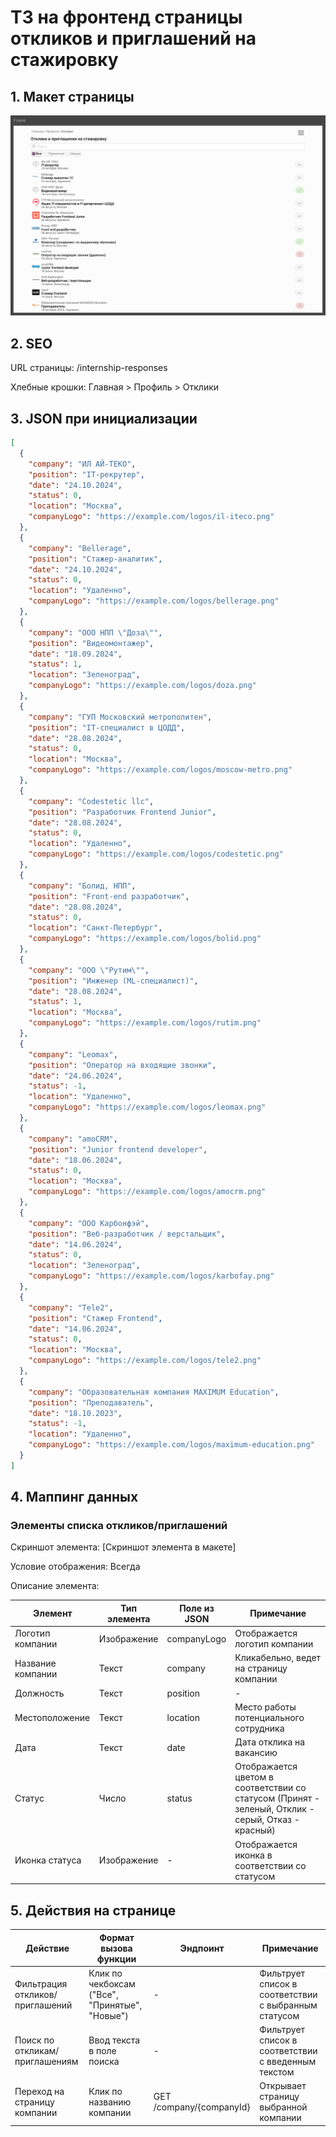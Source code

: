 # ТЗ на фронтенд страницы откликов и приглашений на стажировку

## 1. Макет страницы

![Макет страницы откликов и приглашений на стажировку](example.png)

## 2. SEO

URL страницы: /internship-responses

Хлебные крошки: Главная > Профиль > Отклики

## 3. JSON при инициализации

```json
[
  {
    "company": "ИЛ АЙ-ТЕКО",  
    "position": "IT-рекрутер",
    "date": "24.10.2024",
    "status": 0,
    "location": "Москва",
    "companyLogo": "https://example.com/logos/il-iteco.png"
  },
  {
    "company": "Bellerage",
    "position": "Стажер-аналитик",
    "date": "24.10.2024",
    "status": 0,
    "location": "Удаленно",
    "companyLogo": "https://example.com/logos/bellerage.png"
  },
  {
    "company": "ООО НПП \"Доза\"",
    "position": "Видеомонтажер",
    "date": "18.09.2024",
    "status": 1,
    "location": "Зеленоград",
    "companyLogo": "https://example.com/logos/doza.png"
  },
  {
    "company": "ГУП Московский метрополитен",
    "position": "IT-специалист в ЦОДД",
    "date": "28.08.2024",
    "status": 0,
    "location": "Москва",
    "companyLogo": "https://example.com/logos/moscow-metro.png"
  },
  {
    "company": "Codestetic llc",
    "position": "Разработчик Frontend Junior",
    "date": "28.08.2024",
    "status": 0,
    "location": "Удаленно",
    "companyLogo": "https://example.com/logos/codestetic.png"
  },
  {
    "company": "Болид, НПП",
    "position": "Front-end разработчик",
    "date": "28.08.2024",
    "status": 0,
    "location": "Санкт-Петербург",
    "companyLogo": "https://example.com/logos/bolid.png"
  },
  {
    "company": "ООО \"Рутим\"",
    "position": "Инженер (ML-специалист)",
    "date": "28.08.2024",
    "status": 1,
    "location": "Москва",
    "companyLogo": "https://example.com/logos/rutim.png"
  },
  {
    "company": "Leomax",
    "position": "Оператор на входящие звонки",
    "date": "24.06.2024",
    "status": -1,
    "location": "Удаленно",
    "companyLogo": "https://example.com/logos/leomax.png"
  },
  {
    "company": "amoCRM",
    "position": "Junior frontend developer",
    "date": "18.06.2024",
    "status": 0,
    "location": "Москва",
    "companyLogo": "https://example.com/logos/amocrm.png"
  },
  {
    "company": "ООО Карбонфэй",
    "position": "Веб-разработчик / верстальщик",
    "date": "14.06.2024",
    "status": 0,
    "location": "Зеленоград",
    "companyLogo": "https://example.com/logos/karbofay.png"
  },
  {
    "company": "Tele2",
    "position": "Стажер Frontend",
    "date": "14.06.2024",
    "status": 0,
    "location": "Москва",
    "companyLogo": "https://example.com/logos/tele2.png"
  },
  {
    "company": "Образовательная компания MAXIMUM Education",
    "position": "Преподаватель",
    "date": "18.10.2023",
    "status": -1,
    "location": "Удаленно",
    "companyLogo": "https://example.com/logos/maximum-education.png"
  }
]

```

## 4. Маппинг данных

### Элементы списка откликов/приглашений

Скриншот элемента: [Скриншот элемента в макете]

Условие отображения: Всегда

Описание элемента:

| Элемент | Тип элемента | Поле из JSON | Примечание |
|---------|--------------|--------------|------------|
| Логотип компании | Изображение | companyLogo | Отображается логотип компании |
| Название компании | Текст | company | Кликабельно, ведет на страницу компании |
| Должность | Текст | position | - |
| Местоположение |Текст|location| Место работы потенциального сотрудника |
| Дата | Текст | date | Дата отклика на вакансию |
| Статус | Число | status | Отображается цветом в соответствии со статусом (Принят - зеленый, Отклик - серый, Отказ - красный) |
| Иконка статуса | Изображение | - | Отображается иконка в соответствии со статусом |

## 5. Действия на странице

| Действие | Формат вызова функции | Эндпоинт | Примечание |
|----------|------------------------|----------|------------|
| Фильтрация откликов/приглашений | Клик по чекбоксам ("Все", "Принятые", "Новые") | - | Фильтрует список в соответствии с выбранным статусом |
| Поиск по откликам/приглашениям | Ввод текста в поле поиска | - | Фильтрует список в соответствии с введенным текстом |
| Переход на страницу компании | Клик по названию компании | GET /company/{companyId} | Открывает страницу выбранной компании |

